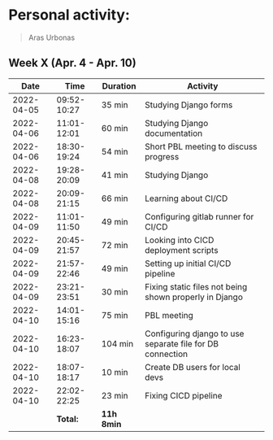 # Personal activity:
> Aras Urbonas

## Week X (Apr. 4 - Apr. 10)

| **Date**  | **Time**      | **Duration**  | **Activity** |
| --------  | ------------- | ------------  | ------------ |
| 2022-04-05 | 09:52-10:27 | 35 min | Studying Django forms |
| 2022-04-06 | 11:01-12:01 | 60 min | Studying Django documentation |
| 2022-04-06 | 18:30-19:24 | 54 min | Short PBL meeting to discuss progress |
| 2022-04-08 | 19:28-20:09 | 41 min | Studying Django |
| 2022-04-08 | 20:09-21:15 | 66 min | Learning about CI/CD |
| 2022-04-09 | 11:01-11:50 | 49 min | Configuring gitlab runner for CI/CD |
| 2022-04-09 | 20:45-21:57 | 72 min | Looking into CICD deployment scripts |
| 2022-04-09 | 21:57-22:46 | 49 min | Setting up initial CI/CD pipeline |
| 2022-04-09 | 23:21-23:51 | 30 min | Fixing static files not being shown properly in Django |
| 2022-04-10 | 14:01-15:16 | 75 min | PBL meeting |
| 2022-04-10 | 16:23-18:07 | 104 min | Configuring django to use separate file for DB connection |
| 2022-04-10 | 18:07-18:17 | 10 min | Create DB users for local devs |
| 2022-04-10 | 22:02-22:25 | 23 min | Fixing CICD pipeline |
|  | **Total:** | **11h 8min** | |